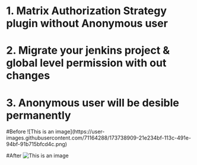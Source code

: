 <h1>1. Matrix Authorization Strategy plugin without Anonymous user</h1>
<h1>2. Migrate your jenkins project & global level permission with out changes</h1>
<h1>3. Anonymous user will be desible permanently</h1>
#Before
![This is an image](https://user-images.githubusercontent.com/71164288/173738909-21e234bf-113c-491e-94bf-91b715bfcd4c.png)

#After
![This is an image](https://user-images.githubusercontent.com/71164288/173737812-a3354886-1597-412a-9ade-9befe9ff744d.png)



